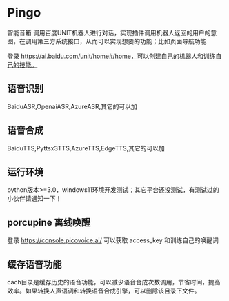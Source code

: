 # Pingo

智能音箱
调用百度UNIT机器人进行对话，实现插件调用机器人返回的用户的意图，在调用第三方系统接口，从而可以实现想要的功能；比如页面导航功能

登录 https://ai.baidu.com/unit/home#/home，可以创建自己的机器人和训练自己的技能。

## 语音识别

BaiduASR,OpenaiASR,AzureASR,其它的可以加

## 语音合成

BaiduTTS,Pyttsx3TTS,AzureTTS,EdgeTTS,其它的可以加

## 运行环境

python版本>=3.0，windows11环境开发测试；其它平台还没测试，有测试过的小伙伴请通知一下！

## porcupine 离线唤醒

登录 https://console.picovoice.ai/
可以获取 access_key 和训练自己的唤醒词

## 缓存语音功能

cach目录是缓存历史的语音功能，可以减少语音合成次数调用，节省时间，提高效率。如果转换人声语调和转换语音合成引擎，可以删除该目录下文件。